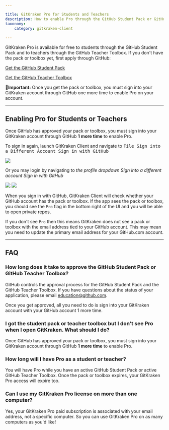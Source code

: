 ```yaml
---

title: GitKraken Pro for Students and Teachers
description: How to enable Pro through the GitHub Student Pack or GitHub Teacher Toolbox
taxonomy:
    category: gitkraken-client
    
---
```


GitKraken Pro is available for free to students through the GitHub Student Pack and to teachers through the GitHub Teacher Toolbox. If you don't have the pack or toolbox yet, first apply through GitHub:

[Get the GitHub Student Pack](https://education.github.com/pack)

[Get the GitHub Teacher Toolbox](https://education.github.com/toolbox)

<div class='callout callout--warning'>
    <p>🚨<strong>Important:</strong> Once you get the pack or toolbox, you must sign into your GitKraken account through GitHub one more time to enable Pro on your account.
</p>
</div>

***
## Enabling Pro for Students or Teachers

Once GitHub has approved your pack or toolbox, you must sign into your GitKraken account through GitHub <strong>1 more time</strong> to enable Pro.

To sign in again, launch GitKraken Client and navigate to <kbd>File    <i class='fa fa-caret-right'></i>     Sign into a Different Account <i class='fa fa-caret-right'></i>  Sign in with GitHub</kbd>

<img src='/img/documentation/managing-organizations/login/file.png' class='img-bordered img-responsive center'>

Or you may login by navigating to <em class='context-menu'> the profile dropdown</i>  <i class='fa fa-caret-right'></i> Sign into a different account <i class='fa fa-caret-right'></i> Sign in with GitHub</em> 

<img src='/img/documentation/managing-organizations/login/login.png' class='img-bordered img-responsive center'>

<img src='/img/documentation/managing-organizations/login/sign-in-with-github.png' class='img-bordered img-responsive center'>

When you sign in with GitHub, GitKraken Client will check whether your GitHub account has the pack or toolbox. If the app sees the pack or toolbox, you should see the `Pro` flag in the bottom right of the UI and you will be able to open private repos.

If you don't see `Pro` then this means GitKraken does not see a pack or toolbox with the email address tied to your GitHub account. This may mean you need to update the primary email address for your GitHub.com account.

***

## FAQ

### How long does it take to approve the GitHub Student Pack or GitHub Teacher Toolbox?

GitHub controls the approval process for the GitHub Student Pack and the GitHub Teacher Toolbox. If you have questions about the status of your application, please email <a href="mailto:education@github.com">education@github.com</a>.

Once you get approved, all you need to do is sign into your GitKraken account with your GitHub account 1 more time.

### I got the student pack or teacher toolbox but I don't see Pro when I open GitKraken. What should I do?

Once GitHub has approved your pack or toolbox, you must sign into your GitKraken account through GitHub <strong>1 more time</strong> to enable Pro.

### How long will I have Pro as a student or teacher?

You will have Pro while you have an active GitHub Student Pack or active GitHub Teacher Toolbox. Once the pack or toolbox expires, your GitKraken Pro access will expire too.


### Can I use my GitKraken Pro license on more than one computer?

Yes, your GitKraken Pro paid subscription is associated with your email address, not a specific computer. So you can use GitKraken Pro on as many computers as you'd like!


